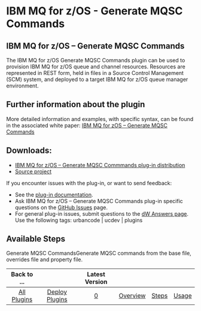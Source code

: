 
IBM MQ for z/OS - Generate MQSC Commands
========================================

IBM MQ for z/OS – Generate MQSC Commands
----------------------------------------


The IBM MQ for z/OS Generate MQSC Commands plugin can be used to provision IBM MQ for z/OS queue and channel resources. Resources are represented in REST form, held in files in a Source Control Management (SCM) system, and deployed to a target IBM MQ for z/OS queue manager environment.


Further information about the plugin
------------------------------------


More detailed information and examples, with specific syntax, can be found in the associated white paper: [IBM MQ for zOS – Generate MQSC Commands](http://developer.ibm.com/urbancode/plugindoc/ibmucd/ibm-mq-for-zos/1-2/ibm-mq-for-zos-generate-mqsc-commands-2/)


Downloads:
----------

* [IBM MQ for z/OS – Generate MQSC Commmands plug-in distribution](https://github.com/IBM-UrbanCode/IBM-MQ-zOS-UCD/releases)
* [Source project](https://github.com/IBM-UrbanCode/IBM-MQ-zOS-UCD)

If you encounter issues with the plug-in, or want to send feedback:

* See the [plug-in documentation](https://github.com/IBM-UrbanCode/IBM-MQ-zOS-UCD/tree/master/doc).
* Ask IBM MQ for z/OS – Generate MQSC Commands plug-in specific questions on the [GitHub Issues](https://github.com/IBM-UrbanCode/IBM-MQ-zOS-UCD/issues) page.
* For general plug-in issues, submit questions to the [dW Answers page](https://developer.ibm.com/answers/smart-spaces/23/urbancode.html). Use the following tags: urbancode | ucdev | plugins


Available Steps
---------------

Generate MQSC CommandsGenerate MQSC commands from the base file, overrides file and property file.



|Back to ...||Latest Version||||
| :---: | :---: | :---: | :---: | :---: | :---: |
|[All Plugins](../../index.md)|[Deploy Plugins](../README.md)|[0]()|[Overview](overview.md)|[Steps](steps.md)|[Usage](usage.md)|
